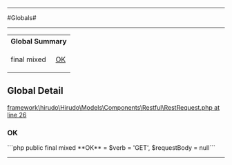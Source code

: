 - - -

#Globals#

- - -

<table id="summary_global" class="title">
<tr><th colspan="2" class="title">Global Summary</th></tr>
<tr>
<td>final  mixed</td>
<td class="description"><p class="name"><a href="#OK">OK</a></p></td>
</tr>
</table>

<h2 id="detail_global">Global Detail</h2>

<a href="https://github.com/JeyDotC/Hirudo/blob/master/framework/hirudo/Hirudo/Models/Components/Restful/RestRequest.php#L26" >framework\hirudo\Hirudo\Models\Components\Restful\RestRequest.php at line 26</a>

<h3 id="OK">OK</h3>
```php
public final  mixed **OK** = $verb = 'GET', $requestBody = null```
<div class="details">
</div>

- - -

